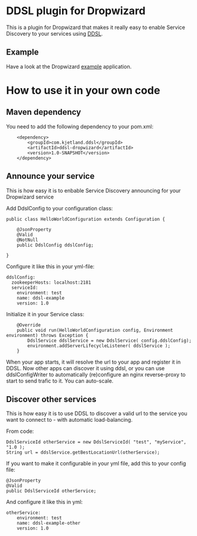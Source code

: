 DDSL plugin for Dropwizard
===============================

This is a plugin for Dropwizard that makes it really easy to enable Service Discovery to your
services using [DDSL](https://github.com/mbknor/ddsl).


Example
-----------------------------

Have a look at the Dropwizard [example](https://github.com/mbknor/ddsl-dropwizard/tree/master/example) application.

How to use it in your own code
=============================

Maven dependency
------------------------------

You need to add the following dependency to your pom.xml:

        <dependency>
            <groupId>com.kjetland.ddsl</groupId>
            <artifactId>ddsl-dropwizard</artifactId>
            <version>1.0-SNAPSHOT</version>
        </dependency>



Announce your service
-------------------------------

This is how easy it is to enbable Service Discovery announcing for your Dropwizard service


Add DdslConfig to your configuration class:

    public class HelloWorldConfiguration extends Configuration {

        @JsonProperty
        @Valid
        @NotNull
        public DdslConfig ddslConfig;

    }


Configure it like this in your yml-file:

    ddslConfig:
      zookeeperHosts: localhost:2181
      serviceId:
        environment: test
        name: ddsl-example
        version: 1.0


Initialize it in your Service class:

        @Override
        public void run(HelloWorldConfiguration config, Environment environment) throws Exception {
            DdslService ddslService = new DdslService( config.ddslConfig);
            environment.addServerLifecycleListener( ddslService );
        }


When your app starts, it will resolve the url to your app and register it in DDSL.
Now other apps can discover it using ddsl, or you can use ddslConfigWriter to automatically (re)configure an nginx reverse-proxy
to start to send trafic to it. You can auto-scale.


Discover other services
------------------------

This is how easy it is to use DDSL to discover a valid url to the service you want to connect to - with automatic load-balancing.

From code:

    DdslServiceId otherService = new DdslServiceId( "test", "myService", "1.0 );
    String url = ddslService.getBestLocationUrl(otherService);


If you want to make it configurable in your yml file, add this to your config file:

    @JsonProperty
    @Valid
    public DdslServiceId otherService;



And configure it like this in yml:

    otherService:
        environment: test
        name: ddsl-example-other
        version: 1.0


